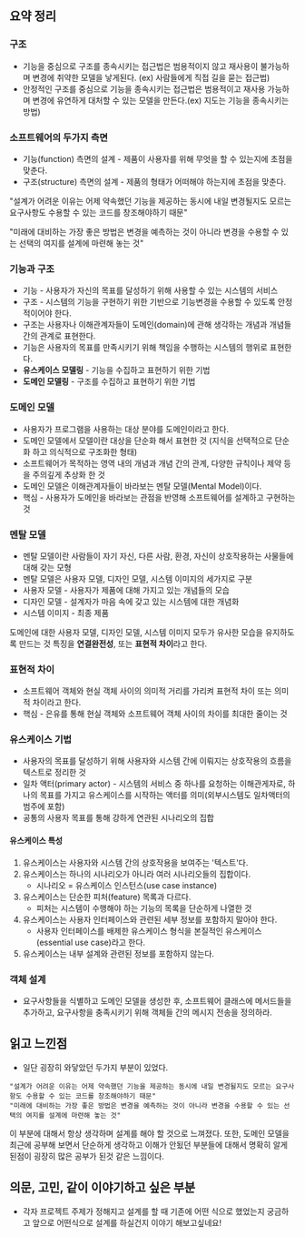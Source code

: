 ## 요약 정리

### 구조
- 기능을 중심으로 구조를 종속시키는 접근법은 범용적이지 않고 재사용이 불가능하며 변경에 취약한 모델을 낳게된다. (ex) 사람들에게 직접 길을 묻는 접근법)
- 안정적인 구조를 중심으로 기능을 종속시키는 접근법은 범용적이고 재사용 가능하며 변경에 유연하게 대처할 수 있는 모델을 만든다.(ex) 지도는 기능을 종속시키는 방법)

### 소프트웨어의 두가지 측면
- 기능(function) 측면의 설계 - 제품이 사용자를 위해 무엇을 할 수 있는지에 초점을 맞춘다.
- 구조(structure) 측면의 설계 - 제품의 형태가 어떠해야 하는지에 초점을 맞춘다.

"설계가 어려운 이유는 어제 약속했던 기능을 제공하는 동시에 내일 변경될지도 모르는 요구사항도 수용할 수 있는 코드를 창조해야하기 때문"

"미래에 대비하는 가장 좋은 방법은 변경을 예측하는 것이 아니라 변경을 수용할 수 있는 선택의 여지를 설계에 마련해 놓는 것"

### 기능과 구조
- 기능 - 사용자가 자신의 목표를 달성하기 위해 사용할 수 있는 시스템의 서비스
- 구조 - 시스템의 기능을 구현하기 위한 기반으로 기능변경을 수용할 수 있도록 안정적이어야 한다.
- 구조는 사용자나 이해관계자들이 도메인(domain)에 관해 생각하는 개념과 개념들 간의 관계로 표현한다.
- 기능은 사용자의 목표를 만족시키기 위해 책임을 수행하는 시스템의 행위로 표현한다.
- **유스케이스 모델링** - 기능을 수집하고 표현하기 위한 기법
- **도메인 모델링** - 구조를 수집하고 표현하기 위한 기법

### 도메인 모델
- 사용자가 프로그램을 사용하는 대상 분야를 도메인이라고 한다.
- 도메인 모델에서 모델이란 대상을 단순화 해서 표현한 것 (지식을 선택적으로 단순화 하고 의식적으로 구조화한 형태)
- 소프트웨어가 목적하는 영역 내의 개념과 개념 간의 관계, 다양한 규칙이나 제약 등을 주의깊게 추상화 한 것
- 도메인 모델은 이해관계자들이 바라보는 멘탈 모델(Mental Model)이다.
- 핵심 - 사용자가 도메인을 바라보는 관점을 반영해 소프트웨어를 설계하고 구현하는 것
 
### 멘탈 모델
- 멘탈 모델이란 사람들이 자기 자신, 다른 사람, 환경, 자신이 상호작용하는 사물들에 대해 갖는 모형
- 멘탈 모델은 사용자 모델, 디자인 모델, 시스템 이미지의 세가지로 구분
- 사용자 모델 - 사용자가 제품에 대해 가지고 있는 개념들의 모습
- 디자인 모델 - 설계자가 마음 속에 갖고 있는 시스템에 대한 개념화
- 시스템 이미지 - 최종 제품

도메인에 대한 사용자 모델, 디자인 모델, 시스템 이미지 모두가 유사한 모습을 유지하도록 만드는 것 특징을 **연결완전성**, 또는 **표현적 차이**라고 한다.

### 표현적 차이
- 소프트웨어 객체와 현실 객체 사이의 의미적 거리를 가리켜 표현적 차이 또는 의미적 차이라고 한다.
- 핵심 - 은유를 통해 현실 객체와 소프트웨어 객체 사이의 차이를 최대한 줄이는 것
 
### 유스케이스 기법
- 사용자의 목표를 달성하기 위해 사용자와 시스템 간에 이뤄지는 상호작용의 흐름을 텍스트로 정리한 것
- 일차 액터(primary actor) - 시스템의 서비스 중 하나를 요청하는 이해관게자로, 하나의 목표를 가지고 유스케이스를 시작하는 액터를 의미(외부시스템도 일차액터의 범주에 포함)
- 공통의 사용자 목표를 통해 강하게 연관된 시나리오의 집합

#### 유스케이스 특성
1. 유스케이스는 사용자와 시스템 간의 상호작용을 보여주는 '텍스트'다.
2. 유스케이스는 하나의 시나리오가 아니라 여러 시나리오들의 집합이다.
	- 시나리오 = 유스케이스 인스턴스(use case instance)
3. 유스케이스는 단순한 피처(feature) 목록과 다르다.
	- 피처는 시스템이 수행해야 하는 기능의 목록을 단순하게 나열한 것
4. 유스케이스는 사용자 인터페이스와 관련된 세부 정보를 포함하지 말아야 한다.
	- 사용자 인터페이스를 배제한 유스케이스 형식을 본질적인 유스케이스(essential use case)라고 한다.
5. 유스케이스는 내부 설계와 관련된 정보를 포함하지 않는다.

### 객체 설계
- 요구사항들을 식별하고 도메인 모델을 생성한 후, 소프트웨어 클래스에 메서드들을 추가하고, 요구사항을 충족시키기 위해 객체들 간의 메시지 전송을 정의하라.




## 읽고 느낀점
- 일단 굉장히 와닿았던 두가지 부분이 있었다.
```
"설계가 어려운 이유는 어제 약속했던 기능을 제공하는 동시에 내일 변경될지도 모르는 요구사항도 수용할 수 있는 코드를 창조해야하기 때문"
"미래에 대비하는 가장 좋은 방법은 변경을 예측하는 것이 아니라 변경을 수용할 수 있는 선택의 여지를 설계에 마련해 놓는 것"
```
이 부분에 대해서 항상 생각하며 설계를 해야 할 것으로 느껴졌다.
또한, 도메인 모델을 최근에 공부해 보면서 단순하게 생각하고 이해가 안됬던 부분들에 대해서 명확히 알게 된점이 굉장히 많은 공부가 된것 같은 느낌이다.

## 의문, 고민, 같이 이야기하고 싶은 부분
- 각자 프로젝트 주제가 정해지고 설계를 할 때 기존에 어떤 식으로 했었는지 궁금하고 앞으로 어떤식으로 설계를 하실건지 이야기 해보고싶네요!